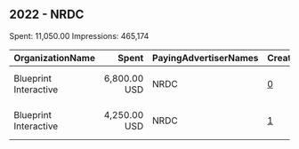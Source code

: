 ## 2022 - NRDC 
Spent: 11,050.00
Impressions: 465,174

|OrganizationName|Spent|PayingAdvertiserNames|CreativeUrls|Impressions|Genders|AgeBrackets|CountryCodes|BillingAddresses|CandidateBallotInformation|
|:---|---:|:---|:---|---:|:---|:---|:---|:---|:---|
|Blueprint Interactive|6,800.00 USD|NRDC|[0](https://www.snap.com/political-ads/asset/f124af573449100eec39c73ca81aa89f94af6d7e378bade6f4b989f72edf9880?mediaType=mp4)|278,713||18+|united states|"1730 Rhode Island Ave NW Suite 1014,Washington,20036,US"||
|Blueprint Interactive|4,250.00 USD|NRDC|[1](https://www.snap.com/political-ads/asset/192f94b4ef6bea0b4c3d3cd17a6a0b097be9356274e8c8bb176cab29563bf738?mediaType=mp4)|186,461||18+|united states|"1730 Rhode Island Ave NW Suite 1014,Washington,20036,US"||
